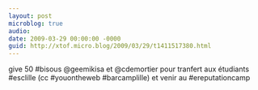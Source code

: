 ```yaml
---
layout: post
microblog: true
audio: 
date: 2009-03-29 00:00:00 -0000
guid: http://xtof.micro.blog/2009/03/29/t1411517380.html
---
```

give 50 #bisous @geemikisa et @cdemortier pour tranfert aux étudiants #esclille (cc #youontheweb #barcamplille) et venir au #ereputationcamp
